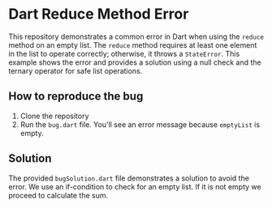 # Dart Reduce Method Error

This repository demonstrates a common error in Dart when using the `reduce` method on an empty list.  The `reduce` method requires at least one element in the list to operate correctly; otherwise, it throws a `StateError`. This example shows the error and provides a solution using a null check and the ternary operator for safe list operations.

## How to reproduce the bug
1. Clone the repository
2. Run the `bug.dart` file. You'll see an error message because `emptyList` is empty.

## Solution
The provided `bugSolution.dart` file demonstrates a solution to avoid the error. We use an if-condition to check for an empty list. If it is not empty we proceed to calculate the sum. 